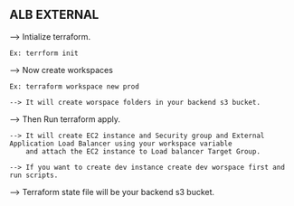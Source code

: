 ALB EXTERNAL
--------------

--> Intialize terraform.
    
    Ex: terrform init
    
--> Now create workspaces

    Ex: terraform workspace new prod

    --> It will create worspace folders in your backend s3 bucket.

--> Then Run terraform apply.

    --> It will create EC2 instance and Security group and External Application Load Balancer using your workspace variable 
        and attach the EC2 instance to Load balancer Target Group.
   
    --> If you want to create dev instance create dev worspace first and run scripts.

--> Terraform state file will be your backend s3 bucket.
